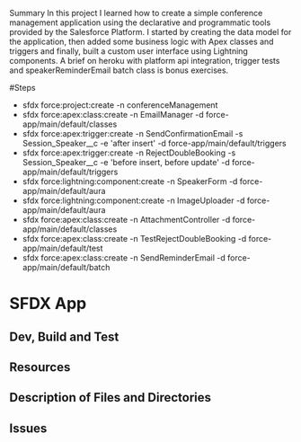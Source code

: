 Summary
In this project I learned how to create a simple conference management application using the declarative and programmatic tools provided by the Salesforce Platform. I started by creating the data model for the application, then added some business logic with Apex classes and triggers and finally, built a custom user interface using Lightning components. A brief on heroku with platform api integration, trigger tests and speakerReminderEmail batch class is bonus exercises.

#Steps
- sfdx force:project:create -n conferenceManagement
- sfdx force:apex:class:create -n EmailManager -d force-app/main/default/classes
- sfdx force:apex:trigger:create -n SendConfirmationEmail -s Session_Speaker__c -e 'after insert' -d force-app/main/default/triggers
- sfdx force:apex:trigger:create -n RejectDoubleBooking -s Session_Speaker__c -e 'before insert, before update' -d force-app/main/default/triggers
- sfdx force:lightning:component:create -n SpeakerForm -d force-app/main/default/aura
- sfdx force:lightning:component:create -n ImageUploader -d force-app/main/default/aura
- sfdx force:apex:class:create -n AttachmentController -d force-app/main/default/classes
- sfdx force:apex:class:create -n TestRejectDoubleBooking -d force-app/main/default/test
- sfdx force:apex:class:create -n SendReminderEmail -d force-app/main/default/batch

# SFDX  App

## Dev, Build and Test


## Resources


## Description of Files and Directories


## Issues


